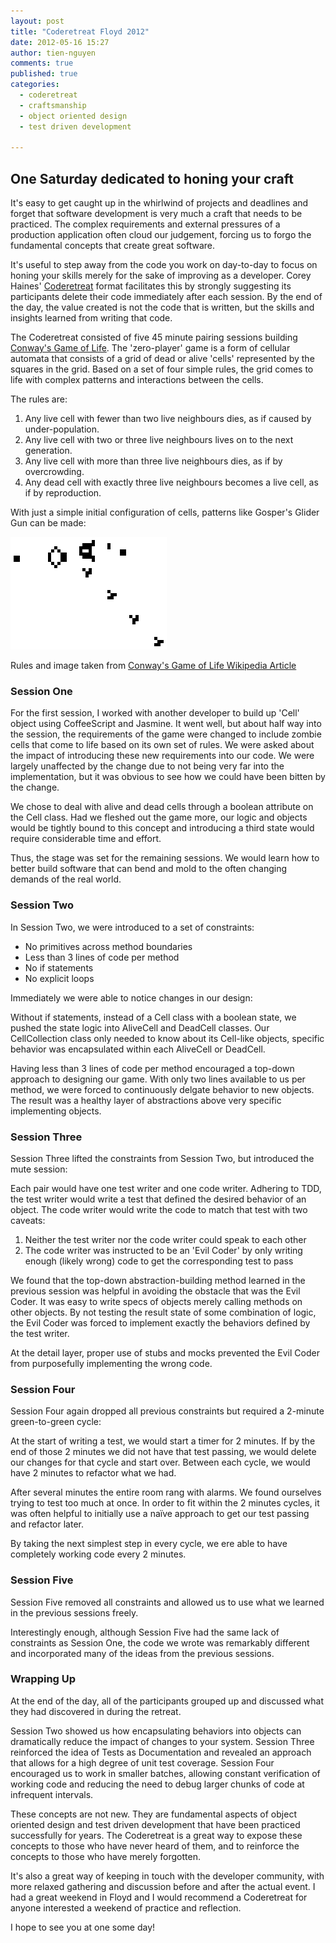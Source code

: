 ```yaml
---
layout: post
title: "Coderetreat Floyd 2012"
date: 2012-05-16 15:27
author: tien-nguyen
comments: true
published: true
categories:
  - coderetreat
  - craftsmanship
  - object oriented design
  - test driven development

---
```


## One Saturday dedicated to honing your craft

It's easy to get caught up in the whirlwind of projects and deadlines and forget that software development is very much a craft that needs to be practiced. The complex requirements and external pressures of a production application often cloud our judgement, forcing us to forgo the fundamental concepts that create great software. 

It's useful to step away from the code you work on day-to-day to focus on honing your skills merely for the sake of improving as a developer. Corey Haines' [Coderetreat](http://coderetreat.org) format facilitates this by strongly suggesting its participants delete their code immediately after each session. By the end of the day, the value created is not the code that is written, but the skills and insights learned from writing that code.

The Coderetreat consisted of five 45 minute pairing sessions building [Conway's Game of Life](http://en.wikipedia.org/wiki/Conway's_Game_of_Life). The 'zero-player' game is a form of cellular automata that consists of a grid of dead or alive 'cells' represented by the squares in the grid. Based on a set of four simple rules, the grid comes to life with complex patterns and interactions between the cells.

The rules are:

1. Any live cell with fewer than two live neighbours dies, as if caused by under-population.
2. Any live cell with two or three live neighbours lives on to the next generation.
3. Any live cell with more than three live neighbours dies, as if by overcrowding.
4. Any dead cell with exactly three live neighbours becomes a live cell, as if by reproduction.

With just a simple initial configuration of cells, patterns like Gosper's Glider Gun can be made:

![Gosper's Glider Gun](/images/gospers_glider_gun.gif)

Rules and image taken from [Conway's Game of Life Wikipedia Article](http://en.wikipedia.org/wiki/Conway's_Game_of_Life)

### Session One

For the first session, I worked with another developer to build up 'Cell' object using CoffeeScript and Jasmine. It went well, but about half way into the session, the requirements of the game were changed to include zombie cells that come to life based on its own set of rules. We were asked about the impact of introducing these new requirements into our code. We were largely unaffected by the change due to not being very far into the implementation, but it was obvious to see how we could have been bitten by the change. 

We chose to deal with alive and dead cells through a boolean attribute on the Cell class. Had we fleshed out the game more, our logic and objects would be tightly bound to this concept and introducing a third state would require considerable time and effort.

Thus, the stage was set for the remaining sessions. We would learn how to better build software that can bend and mold to the often changing demands of the real world.

<!-- more -->

### Session Two

In Session Two, we were introduced to a set of constraints:

- No primitives across method boundaries
- Less than 3 lines of code per method
- No if statements
- No explicit loops

Immediately we were able to notice changes in our design:

Without if statements, instead of a Cell class with a boolean state, we pushed the state logic into AliveCell and DeadCell classes. Our CellCollection class only needed to know about its Cell-like objects, specific behavior was encapsulated within each AliveCell or DeadCell.

Having less than 3 lines of code per method encouraged a top-down approach to designing our game. With only two lines available to us per method, we were forced to continuously delgate behavior to new objects. The result was a healthy layer of abstractions above very specific implementing objects.

### Session Three

Session Three lifted the constraints from Session Two, but introduced the mute session:

Each pair would have one test writer and one code writer. Adhering to TDD, the test writer would write a test that defined the desired behavior of an object. The code writer would write the code to match that test with two caveats:

1. Neither the test writer nor the code writer could speak to each other
2. The code writer was instructed to be an 'Evil Coder' by only writing enough (likely wrong) code to get the corresponding test to pass

We found that the top-down abstraction-building method learned in the previous session was helpful in avoiding the obstacle that was the Evil Coder. It was easy to write specs of objects merely calling methods on other objects. By not testing the result state of some combination of logic, the Evil Coder was forced to implement exactly the behaviors defined by the test writer.

At the detail layer, proper use of stubs and mocks prevented the Evil Coder from purposefully implementing the wrong code.

### Session Four

Session Four again dropped all previous constraints but required a 2-minute green-to-green cycle:

At the start of writing a test, we would start a timer for 2 minutes. If by the end of those 2 minutes we did not have that test passing, we would delete our changes for that cycle and start over. Between each cycle, we would have 2 minutes to refactor what we had.

After several minutes the entire room rang with alarms. We found ourselves trying to test too much at once. In order to fit within the 2 minutes cycles, it was often helpful to initially use a naïve approach to get our test passing and refactor later. 

By taking the next simplest step in every cycle, we ere able to have completely working code every 2 minutes.

### Session Five

Session Five removed all constraints and allowed us to use what we learned in the previous sessions freely. 

Interestingly enough, although Session Five had the same lack of constraints as Session One, the code we wrote was remarkably different and incorporated many of the ideas from the previous sessions.

### Wrapping Up

At the end of the day, all of the participants grouped up and discussed what they had discovered in during the retreat.

Session Two showed us how encapsulating behaviors into objects can dramatically reduce the impact of changes to your system. Session Three reinforced the idea of Tests as Documentation and revealed an approach that allows for a high degree of unit test coverage. Session Four encouraged us to work in smaller batches, allowing constant verification of working code and reducing the need to debug larger chunks of code at infrequent intervals.

These concepts are not new. They are fundamental aspects of object oriented design and test driven development that have been practiced successfully for years. The Coderetreat is a great way to expose these concepts to those who have never heard of them, and to reinforce the concepts to those who have merely forgotten. 

It's also a great way of keeping in touch with the developer community, with more relaxed gathering and discussion before and after the actual event. I had a great weekend in Floyd and I would recommend a Coderetreat for anyone interested a weekend of practice and reflection.

I hope to see you at one some day!
